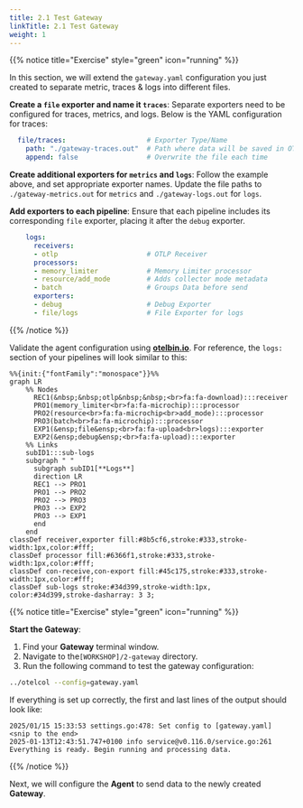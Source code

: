 ```yaml
---
title: 2.1 Test Gateway
linkTitle: 2.1 Test Gateway
weight: 1
---
```


{{% notice title="Exercise" style="green" icon="running" %}}

In this section, we will extend the `gateway.yaml` configuration you just created to separate metric, traces & logs into different files.

**Create a `file` exporter and name it `traces`**: Separate exporters need to be configured for traces, metrics, and logs. Below is the YAML configuration for traces:

```yaml
  file/traces:                    # Exporter Type/Name
    path: "./gateway-traces.out"  # Path where data will be saved in OTLP json format
    append: false                 # Overwrite the file each time
```

**Create additional exporters for `metrics` and `logs`**: Follow the example above, and set appropriate exporter names. Update the file paths to `./gateway-metrics.out` for `metrics` and `./gateway-logs.out` for `logs`.

**Add exporters to each pipeline**: Ensure that each pipeline includes its corresponding `file` exporter, placing it after the `debug` exporter.

```yaml
    logs:
      receivers:
      - otlp                      # OTLP Receiver
      processors:
      - memory_limiter            # Memory Limiter processor
      - resource/add_mode         # Adds collector mode metadata
      - batch                     # Groups Data before send
      exporters:
      - debug                     # Debug Exporter
      - file/logs                 # File Exporter for logs
```

{{% /notice %}}

Validate the agent configuration using **[otelbin.io](https://www.otelbin.io/)**. For reference, the `logs:` section of your pipelines will look similar to this:

```mermaid
%%{init:{"fontFamily":"monospace"}}%%
graph LR
    %% Nodes
      REC1(&nbsp;&nbsp;otlp&nbsp;&nbsp;<br>fa:fa-download):::receiver
      PRO1(memory_limiter<br>fa:fa-microchip):::processor
      PRO2(resource<br>fa:fa-microchip<br>add_mode):::processor
      PRO3(batch<br>fa:fa-microchip):::processor
      EXP1(&ensp;file&ensp;<br>fa:fa-upload<br>logs):::exporter
      EXP2(&ensp;debug&ensp;<br>fa:fa-upload):::exporter
    %% Links
    subID1:::sub-logs
    subgraph " "
      subgraph subID1[**Logs**]
      direction LR
      REC1 --> PRO1
      PRO1 --> PRO2
      PRO2 --> PRO3
      PRO3 --> EXP2
      PRO3 --> EXP1
      end
    end
classDef receiver,exporter fill:#8b5cf6,stroke:#333,stroke-width:1px,color:#fff;
classDef processor fill:#6366f1,stroke:#333,stroke-width:1px,color:#fff;
classDef con-receive,con-export fill:#45c175,stroke:#333,stroke-width:1px,color:#fff;
classDef sub-logs stroke:#34d399,stroke-width:1px, color:#34d399,stroke-dasharray: 3 3;
```

{{% notice title="Exercise" style="green" icon="running" %}}

**Start the Gateway**:

1. Find your **Gateway** terminal window.
2. Navigate to the`[WORKSHOP]/2-gateway` directory.
3. Run the following command to test the gateway configuration:

```sh {title="Gateway"}
../otelcol --config=gateway.yaml
```

If everything is set up correctly, the first and last lines of the output should look like:

```text
2025/01/15 15:33:53 settings.go:478: Set config to [gateway.yaml]
<snip to the end>
2025-01-13T12:43:51.747+0100 info service@v0.116.0/service.go:261 Everything is ready. Begin running and processing data.
```

{{% /notice %}}

Next, we will configure the **Agent** to send data to the newly created **Gateway**.

